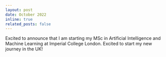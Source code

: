 ```yaml
---
layout: post
date: October 2022
inline: true
related_posts: false
---
```


Excited to announce that I am starting my MSc in Artificial Intelligence and Machine Learning at Imperial College London. Excited to start my new journey in the UK!
